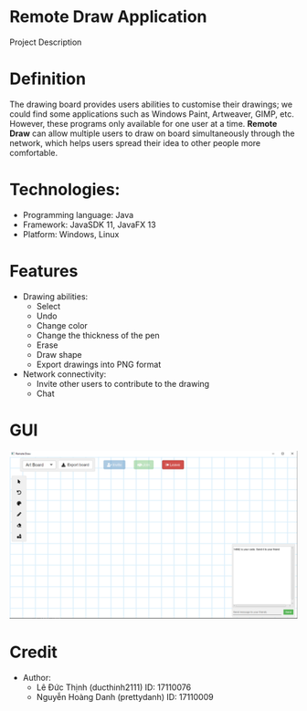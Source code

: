 # Remote Draw Application
Project Description
# Definition
The drawing board provides users abilities to customise their drawings; we could find some applications such as Windows Paint, Artweaver, GIMP, etc. However, these programs only available for one user at a time. <b>Remote Draw</b> can allow multiple users to draw on board simultaneously through the network, which helps users spread their idea to other people more comfortable.
# Technologies:
 - Programming language: Java
 - Framework: JavaSDK 11, JavaFX 13
 - Platform: Windows, Linux
# Features
- Drawing abilities:
  + Select
  + Undo
  + Change color
  + Change the thickness of the pen
  + Erase
  + Draw shape
  + Export drawings into PNG format
- Network connectivity:
  + Invite other users to contribute to the drawing
  + Chat
# GUI
  ![alt text](src/main/resources/images/GUI.PNG)
# Credit
  - Author: 
    + Lê Đức Thịnh (ducthinh2111) ID: 17110076
    + Nguyễn Hoàng Danh (prettydanh) ID: 17110009
